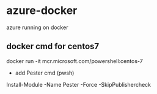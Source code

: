 # azure-docker
azure running on docker

## docker cmd for centos7

docker run -it mcr.microsoft.com/powershell:centos-7

- add Pester cmd (pwsh)

Install-Module -Name Pester -Force -SkipPublishercheck
